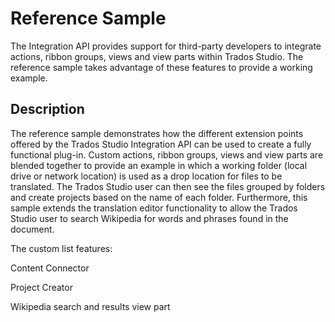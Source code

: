 Reference Sample
======
The Integration API provides support for third-party developers to integrate actions, ribbon groups, views and view parts within Trados Studio. The reference sample takes advantage of these features to provide a working example.

Description
-----
The reference sample demonstrates how the different extension points offered by the Trados Studio Integration API can be used to create a fully functional plug-in. Custom actions, ribbon groups, views and view parts are blended together to provide an example in which a working folder (local drive or network location) is used as a drop location for files to be translated. The Trados Studio user can then see the files grouped by folders and create projects based on the name of each folder. Furthermore, this sample extends the translation editor functionality to allow the Trados Studio user to search Wikipedia for words and phrases found in the document.

The custom list features:

Content Connector

Project Creator

Wikipedia search and results view part